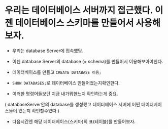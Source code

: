 # 우리는 데이터베이스 서버까지 접근했다. 이젠 데이터베이스 스키마를 만들어서 사용해보자.

- 우리는 database Server에 접속했당.
- 이젠 database Server의 database (= schema)를 만들어서 이용해보아야한다.

- 데이터베이스를 만들고 `CREATE DATABASE 이름;`
- `SHOW DATABASES;`로 데이터베이스 만들어졌는지확인한다.

- 이러한 명령어들보단 지금 내가뭐한느지 확인하는게 중요.

( databaseServer안의 database를 생성했고 데이터베이스 서버에 어떤 데이터베이스들이 있는지 확인할수있따.)

- 다음시간엔 해당 데이터베이스(스키마)의 표(테이블)를 만들어보자.

